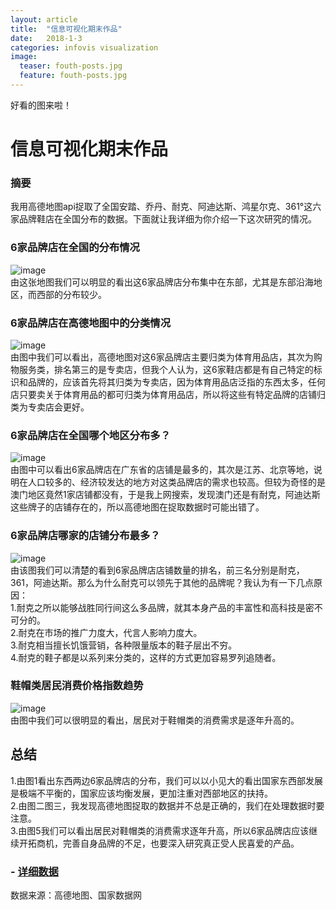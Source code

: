 ```yaml
---
layout: article
title:  "信息可视化期末作品"
date:   2018-1-3
categories: infovis visualization
image:
  teaser: fouth-posts.jpg
  feature: fouth-posts.jpg
---
```

好看的图来啦！






# 信息可视化期末作品
### 摘要  
我用高德地图api捉取了全国安踏、乔丹、耐克、阿迪达斯、鸿星尔克、361°这六家品牌鞋店在全国分布的数据。下面就让我详细为你介绍一下这次研究的情况。
### 6家品牌店在全国的分布情况
![image](http://ww4.sinaimg.cn/large/0060lm7Tly1fn4a9sdq5fj30ha09ugoj.jpg)  
由这张地图我们可以明显的看出这6家品牌店分布集中在东部，尤其是东部沿海地区，而西部的分布较少。  
### 6家品牌店在高德地图中的分类情况  
![image](![pAuo7R.png](https://s1.ax1x.com/2018/01/05/pAuo7R.png))  
由图中我们可以看出，高德地图对这6家品牌店主要归类为体育用品店，其次为购物服务类，排名第三的是专卖店，但我个人认为，这6家鞋店都是有自己特定的标识和品牌的，应该首先将其归类为专卖店，因为体育用品店泛指的东西太多，任何店只要卖关于体育用品的都可归类为体育用品店，所以将这些有特定品牌的店铺归类为专卖店会更好。  
### 6家品牌店在全国哪个地区分布多？  
![image](http://ww1.sinaimg.cn/large/0060lm7Tly1fn4abmdn66j30o50dpdhj.jpg)  
由图中可以看出6家品牌店在广东省的店铺是最多的，其次是江苏、北京等地，说明在人口较多的、经济较发达的地方对这类品牌店的需求也较高。但较为奇怪的是澳门地区竟然1家店铺都没有，于是我上网搜索，发现澳门还是有耐克，阿迪达斯这些牌子的店铺存在的，所以高德地图在捉取数据时可能出错了。  
### 6家品牌店哪家的店铺分布最多？  
![image](http://ww4.sinaimg.cn/large/0060lm7Tly1fn4abrj1xqj30hj082jrt.jpg)  
由该图我们可以清楚的看到6家品牌店店铺数量的排名，前三名分别是耐克，361，阿迪达斯。那么为什么耐克可以领先于其他的品牌呢？我认为有一下几点原因：  
1.耐克之所以能够战胜同行间这么多品牌，就其本身产品的丰富性和高科技是密不可分的。  
2.耐克在市场的推广力度大，代言人影响力度大。  
3.耐克相当擅长饥饿营销，各种限量版本的鞋子层出不穷。  
4.耐克的鞋子都是以系列来分类的，这样的方式更加容易罗列追随者。  
### 鞋帽类居民消费价格指数趋势  
![image](http://ww3.sinaimg.cn/large/0060lm7Tly1fn3tsf62fwj30r00chwfg.jpg)  
由图中我们可以很明显的看出，居民对于鞋帽类的消费需求是逐年升高的。  
## 总结
1.由图1看出东西两边6家品牌店的分布，我们可以以小见大的看出国家东西部发展是极端不平衡的，国家应该均衡发展，更加注重对西部地区的扶持。  
2.由图二图三，我发现高德地图捉取的数据并不总是正确的，我们在处理数据时要注意。  
3.由图5我们可以看出居民对鞋帽类的消费需求逐年升高，所以6家品牌店应该继续开拓商机，完善自身品牌的不足，也要深入研究真正受人民喜爱的产品。   
### - [详细数据](https://public.tableau.com/profile/.79801561#!/vizhome/6_221/1 )  

数据来源：高德地图、国家数据网  
